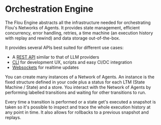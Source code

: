 # Orchestration Engine

The Flou Engine abstracts all the infrastructure needed for orchestrating Flou's
Networks of Agents. It provides state management, efficient concurrency, error
handling, retries, a time machine (an execution history with replay and rewind)
and data storage out-of-the-box.

It provides several APIs best suited for different use cases:

* A [REST API](api-cli.md) similar to that of LLM providers
* [CLI](api-cli.md) for development UX, scripts and easy CI/DC integration
* [Websockets](websockets.md) for realtime updates

You can create many instances of a Network of Agents. An instance is the fixed
structure defined in your code plus a status for each LTM (State Machine /
State) and a store. You interact with the Network of Agents by performing
labelled transitions and waiting for other transitions to run.

Every time a transition is performed or a state get's executed a snapshot is
taken so it's possible to inspect and trace the whole execution history at any
point in time. It also allows for rollbacks to a previous snapshot and replays.
